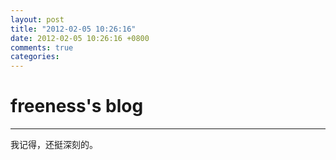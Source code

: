 ```yaml
---
layout: post
title: "2012-02-05 10:26:16"
date: 2012-02-05 10:26:16 +0800
comments: true
categories: 
---
```


# freeness's blog

----------

>
我记得，还挺深刻的。